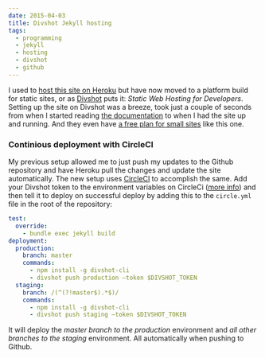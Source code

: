 ```yaml
---
date: 2015-04-03
title: Divshot Jekyll hosting
tags:
  - programming
  - jekyll
  - hosting
  - divshot
  - github
---
```


I used to [host this site on Heroku][heroku-post] but have now moved to a platform build for static sites, or as [Divshot][divshot] puts it: _Static Web Hosting for Developers_. Setting up the site on Divshot was a breeze, took just a couple of seconds from when I started reading [the documentation][docs] to when I had the site up and running. And they even have [a free plan for small sites][pricing] like this one.

### Continious deployment with CircleCI

My previous setup allowed me to just push my updates to the Github repository and have Heroku pull the changes and update the site automatically. The new setup uses [CircleCI][circleci] to accomplish the same. Add your Divshot token to the environment variables on CircleCi ([more info][docs2]) and then tell it to deploy on successful deploy by adding this to the `circle.yml` file in the root of the repository:

```yaml
test:
  override:
    - bundle exec jekyll build
deployment:
  production:
    branch: master
    commands:
      - npm install -g divshot-cli
      - divshot push production —token $DIVSHOT_TOKEN
  staging:
    branch: /(^(?!master$).*$)/
    commands:
      - npm install -g divshot-cli
      - divshot push staging —token $DIVSHOT_TOKEN
```

It will deploy the _master branch to the production_ environment and _all other branches to the staging_ environment. All automatically when pushing to Github.

[heroku-post]: /2012-07-22-jekyll-heroku-unicorn/
[divshot]: https://divshot.com
[pricing]: https://divshot.com/pricing
[docs]: http://docs.divshot.com/integrations/jekyll
[docs2]: http://docs.divshot.com/integrations/circleci
[circleci]: https://circleci.com
